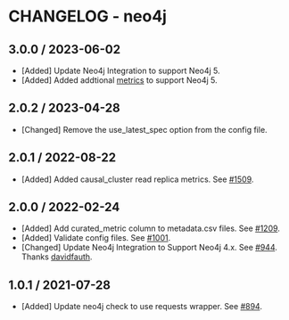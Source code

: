 # CHANGELOG - neo4j

## 3.0.0 / 2023-06-02
* [Added] Update Neo4j Integration to support Neo4j 5. 
* [Added] Added addtional [metrics](https://neo4j.com/docs/operations-manual/5/monitoring/metrics/reference/) to support Neo4j 5.

## 2.0.2 / 2023-04-28
* [Changed] Remove the use_latest_spec option from the config file.

## 2.0.1 / 2022-08-22

* [Added] Added causal_cluster read replica metrics. See [#1509](https://github.com/DataDog/integrations-extras/pull/1509).

## 2.0.0 / 2022-02-24

* [Added] Add curated_metric column to metadata.csv files. See [#1209](https://github.com/DataDog/integrations-extras/pull/1209).
* [Added] Validate config files. See [#1001](https://github.com/DataDog/integrations-extras/pull/1001).
* [Changed] Update Neo4j Integration to Support Neo4j 4.x. See [#944](https://github.com/DataDog/integrations-extras/pull/944). Thanks [davidfauth](https://github.com/davidfauth).

## 1.0.1 / 2021-07-28

* [Added] Update neo4j check to use requests wrapper. See [#894](https://github.com/DataDog/integrations-extras/pull/894).
